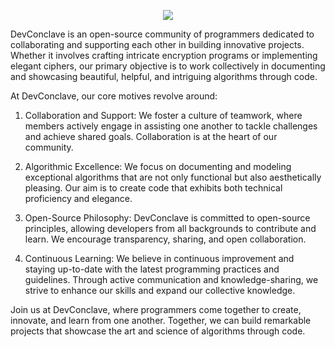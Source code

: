 
<p align="center">
<img src="https://github.com/Krips24/organisationstuff/blob/main/images/Screenshot%202023-06-18%20142226.png?raw=true"/>
</p>

DevConclave is an open-source community of programmers dedicated to collaborating and supporting each other in building innovative projects. Whether it involves crafting intricate encryption programs or implementing elegant ciphers, our primary objective is to work collectively in documenting and showcasing beautiful, helpful, and intriguing algorithms through code.

At DevConclave, our core motives revolve around:

1. Collaboration and Support: We foster a culture of teamwork, where members actively engage in assisting one another to tackle challenges and achieve shared goals. Collaboration is at the heart of our community.

2. Algorithmic Excellence: We focus on documenting and modeling exceptional algorithms that are not only functional but also aesthetically pleasing. Our aim is to create code that exhibits both technical proficiency and elegance.

3. Open-Source Philosophy: DevConclave is committed to open-source principles, allowing developers from all backgrounds to contribute and learn. We encourage transparency, sharing, and open collaboration.

4. Continuous Learning: We believe in continuous improvement and staying up-to-date with the latest programming practices and guidelines. Through active communication and knowledge-sharing, we strive to enhance our skills and expand our collective knowledge.

Join us at DevConclave, where programmers come together to create, innovate, and learn from one another. Together, we can build remarkable projects that showcase the art and science of algorithms through code.
